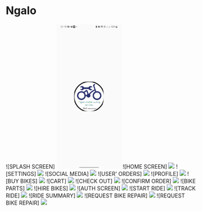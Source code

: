 # Ngalo

<p>
![SPLASH SCREEN] 
<img src= "app/gitart/Screenshot_20230723_211852_Ngalo.jpg" width="170"/>
![HOME SCREEN]
<img src= (app/gitart/Screenshot_20230724_100226_Ngalo.jpg)/>
![SETTINGS]
<img src= (app/gitart/Screenshot_20230723_213101_Ngalo.jpg)/>
![SOCIAL MEDIA]
<img src= (app/gitart/Screenshot_20230723_213112_Ngalo.jpg)/>
![USER' ORDERS]
<img src= (app/gitart/Screenshot_20230723_213126_Ngalo.jpg)/>
![PROFILE]
<img src= (app/gitart/Screenshot_20230724_100232_Ngalo.jpg)/>
![BUY BIKES]
<img src= (app/gitart/Screenshot_20230724_102625_Ngalo.jpg)/>
![CART]
<img src= (app/gitart/Screenshot_20230724_102634_Ngalo.jpg)/>
![CHECK OUT]
<img src= (app/gitart/Screenshot_20230724_102645_Ngalo.jpg)/>
![CONFIRM ORDER]
<img src= (app/gitart/Screenshot_20230724_102657_Ngalo.jpg)/>
![BIKE PARTS]
<img src= (app/gitart/Screenshot_20230724_110359_Ngalo.jpg)/>
![HIRE BIKES]
<img src= (app/gitart/Screenshot_20230724_110412_Ngalo.jpg)/>
![AUTH SCREEN]
<img src= (app/gitart/Screenshot_20230724_110432_Ngalo.jpg)/>
![START RIDE]
<img src= (app/gitart/Screenshot_20230724_112133_Ngalo.jpg)/>
![TRACK RIDE]
<img src= (app/gitart/Screenshot_20230724_112142_Ngalo.jpg)/>
![RIDE SUMMARY]
<img src= (app/gitart/Screenshot_20230724_112151_Ngalo.jpg)/>
![REQUEST BIKE REPAIR]
<img src= (app/gitart/Screenshot_20230724_112213_Ngalo.jpg)/>
![REQUEST BIKE REPAIR]
<img src= (app/gitart/Screenshot_20230724_112226_Ngalo.jpg)/>
</p>
